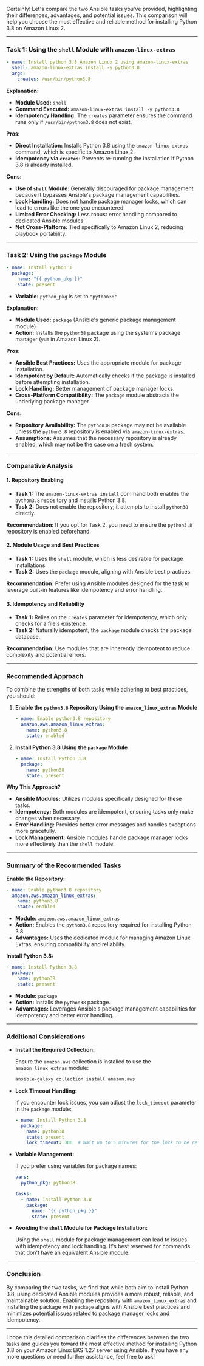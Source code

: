 Certainly! Let's compare the two Ansible tasks you've provided, highlighting their differences, advantages, and potential issues. This comparison will help you choose the most effective and reliable method for installing Python 3.8 on Amazon Linux 2.

---

### **Task 1: Using the `shell` Module with `amazon-linux-extras`**

```yaml
- name: Install python 3.8 Amazon Linux 2 using amazon-linux-extras
  shell: amazon-linux-extras install -y python3.8
  args:
    creates: /usr/bin/python3.8
```

**Explanation:**

- **Module Used:** `shell`
- **Command Executed:** `amazon-linux-extras install -y python3.8`
- **Idempotency Handling:** The `creates` parameter ensures the command runs only if `/usr/bin/python3.8` does not exist.

**Pros:**

- **Direct Installation:** Installs Python 3.8 using the `amazon-linux-extras` command, which is specific to Amazon Linux 2.
- **Idempotency via `creates`:** Prevents re-running the installation if Python 3.8 is already installed.

**Cons:**

- **Use of `shell` Module:** Generally discouraged for package management because it bypasses Ansible's package management capabilities.
- **Lock Handling:** Does not handle package manager locks, which can lead to errors like the one you encountered.
- **Limited Error Checking:** Less robust error handling compared to dedicated Ansible modules.
- **Not Cross-Platform:** Tied specifically to Amazon Linux 2, reducing playbook portability.

---

### **Task 2: Using the `package` Module**

```yaml
- name: Install Python 3
  package:
    name: "{{ python_pkg }}"
    state: present
```

- **Variable:** `python_pkg` is set to `"python38"`

**Explanation:**

- **Module Used:** `package` (Ansible's generic package management module)
- **Action:** Installs the `python38` package using the system's package manager (`yum` in Amazon Linux 2).

**Pros:**

- **Ansible Best Practices:** Uses the appropriate module for package installation.
- **Idempotent by Default:** Automatically checks if the package is installed before attempting installation.
- **Lock Handling:** Better management of package manager locks.
- **Cross-Platform Compatibility:** The `package` module abstracts the underlying package manager.

**Cons:**

- **Repository Availability:** The `python38` package may not be available unless the `python3.8` repository is enabled via `amazon-linux-extras`.
- **Assumptions:** Assumes that the necessary repository is already enabled, which may not be the case on a fresh system.

---

### **Comparative Analysis**

#### **1. Repository Enabling**

- **Task 1:** The `amazon-linux-extras install` command both enables the `python3.8` repository and installs Python 3.8.
- **Task 2:** Does not enable the repository; it attempts to install `python38` directly.

**Recommendation:** If you opt for Task 2, you need to ensure the `python3.8` repository is enabled beforehand.

#### **2. Module Usage and Best Practices**

- **Task 1:** Uses the `shell` module, which is less desirable for package installations.
- **Task 2:** Uses the `package` module, aligning with Ansible best practices.

**Recommendation:** Prefer using Ansible modules designed for the task to leverage built-in features like idempotency and error handling.

#### **3. Idempotency and Reliability**

- **Task 1:** Relies on the `creates` parameter for idempotency, which only checks for a file's existence.
- **Task 2:** Naturally idempotent; the `package` module checks the package database.

**Recommendation:** Use modules that are inherently idempotent to reduce complexity and potential errors.

---

### **Recommended Approach**

To combine the strengths of both tasks while adhering to best practices, you should:

1. **Enable the `python3.8` Repository Using the `amazon_linux_extras` Module**

   ```yaml
   - name: Enable python3.8 repository
     amazon.aws.amazon_linux_extras:
       name: python3.8
       state: enabled
   ```

2. **Install Python 3.8 Using the `package` Module**

   ```yaml
   - name: Install Python 3.8
     package:
       name: python38
       state: present
   ```

**Why This Approach?**

- **Ansible Modules:** Utilizes modules specifically designed for these tasks.
- **Idempotency:** Both modules are idempotent, ensuring tasks only make changes when necessary.
- **Error Handling:** Provides better error messages and handles exceptions more gracefully.
- **Lock Management:** Ansible modules handle package manager locks more effectively than the `shell` module.

---

### **Summary of the Recommended Tasks**

**Enable the Repository:**

```yaml
- name: Enable python3.8 repository
  amazon.aws.amazon_linux_extras:
    name: python3.8
    state: enabled
```

- **Module:** `amazon.aws.amazon_linux_extras`
- **Action:** Enables the `python3.8` repository required for installing Python 3.8.
- **Advantages:** Uses the dedicated module for managing Amazon Linux Extras, ensuring compatibility and reliability.

**Install Python 3.8:**

```yaml
- name: Install Python 3.8
  package:
    name: python38
    state: present
```

- **Module:** `package`
- **Action:** Installs the `python38` package.
- **Advantages:** Leverages Ansible's package management capabilities for idempotency and better error handling.

---

### **Additional Considerations**

- **Install the Required Collection:**

  Ensure the `amazon.aws` collection is installed to use the `amazon_linux_extras` module:

  ```bash
  ansible-galaxy collection install amazon.aws
  ```

- **Lock Timeout Handling:**

  If you encounter lock issues, you can adjust the `lock_timeout` parameter in the `package` module:

  ```yaml
  - name: Install Python 3.8
    package:
      name: python38
      state: present
      lock_timeout: 300  # Wait up to 5 minutes for the lock to be released
  ```

- **Variable Management:**

  If you prefer using variables for package names:

  ```yaml
  vars:
    python_pkg: python38

  tasks:
    - name: Install Python 3.8
      package:
        name: "{{ python_pkg }}"
        state: present
  ```

- **Avoiding the `shell` Module for Package Installation:**

  Using the `shell` module for package management can lead to issues with idempotency and lock handling. It's best reserved for commands that don't have an equivalent Ansible module.

---

### **Conclusion**

By comparing the two tasks, we find that while both aim to install Python 3.8, using dedicated Ansible modules provides a more robust, reliable, and maintainable solution. Enabling the repository with `amazon_linux_extras` and installing the package with `package` aligns with Ansible best practices and minimizes potential issues related to package manager locks and idempotency.

---

I hope this detailed comparison clarifies the differences between the two tasks and guides you toward the most effective method for installing Python 3.8 on your Amazon Linux EKS 1.27 server using Ansible. If you have any more questions or need further assistance, feel free to ask!